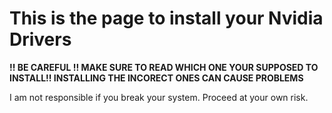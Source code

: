 # This is the page to install your Nvidia Drivers
<b>!! BE CAREFUL !! MAKE SURE TO READ WHICH ONE YOUR SUPPOSED TO INSTALL!! INSTALLING THE INCORECT ONES CAN CAUSE PROBLEMS</b>
<p> </p>
I am not responsible if you break your system. Proceed at your own risk.
